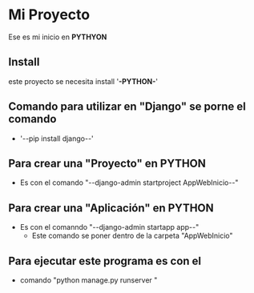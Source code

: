 # Mi Proyecto

Ese es mi inicio en **PYTHYON** 

## Install

este proyecto  se necesita install '**-PYTHON-**'

## Comando para utilizar en "Django" se porne el comando 

- '--pip install django--'

## Para crear una "Proyecto" en PYTHON  
- Es con el comando "--django-admin startproject AppWebInicio--"

## Para crear una "Aplicación" en PYTHON  
- Es con el comanndo "--django-admin startapp app--"
  - Este comando se poner dentro de la carpeta "AppWebInicio"


## Para ejecutar este programa es con el
- comando "python manage.py runserver "



